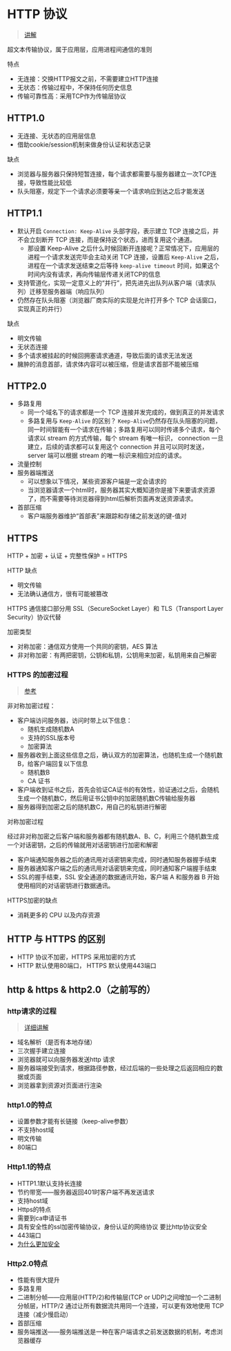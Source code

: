 # HTTP 协议

> [讲解](https://segmentfault.com/a/1190000019891825)

超文本传输协议，属于应用层，应用进程间通信的准则

特点

* 无连接：交换HTTP报文之前，不需要建立HTTP连接
* 无状态：传输过程中，不保持任何历史信息
* 传输可靠性高：采用TCP作为传输层协议

## HTTP1.0

* 无连接、无状态的应用层信息
* 借助cookie/session机制来做身份认证和状态记录

缺点

* 浏览器与服务器只保持短暂连接，每个请求都需要与服务器建立一次TCP连接，导致性能比较低
* 队头阻塞，规定下一个请求必须要等亲一个请求响应到达之后才能发送

## HTTP1.1

* 默认开启 `Connection: Keep-Alive` 头部字段，表示建立 TCP 连接之后，并不会立刻断开 TCP 连接，而是保持这个状态，进而复用这个通道。
  * 那设置 Keep-Alive 之后什么时候回断开连接呢？正常情况下，应用层的进程一个请求发送完毕会主动关闭 TCP 连接，设置后 `Keep-Alive` 之后，进程在一个请求发送结束之后等待 `keep-alive timeout` 时间，如果这个时间内没有请求，再向传输层传递关闭TCP的信息
* 支持管道化，实现一定意义上的“并行”，把先进先出队列从客户端（请求队列）迁移至服务器端（响应队列）
* 仍然存在队头阻塞（浏览器厂商实际的实现是允许打开多个 TCP 会话窗口，实现真正的并行）

缺点

* 明文传输
* 无状态连接
* 多个请求被挂起的时候回拥塞请求通道，导致后面的请求无法发送
* 臃肿的消息首部，请求体内容可以被压缩，但是请求首部不能被压缩

## HTTP2.0

* 多路复用
  * 同一个域名下的请求都是一个 TCP 连接并发完成的，做到真正的并发请求
  * 多路复用与 `Keep-Alive` 的区别？ `Keep-Alive`仍然存在队头阻塞的问题，同一时间智能有一个请求在传输；多路复用可以同时传递多个请求，每个请求以 stream 的方式传输，每个 stream 有唯一标识， connection 一旦建立，后续的请求都可以复用这个 connection 并且可以同时发送，server 端可以根据 stream 的唯一标识来相应对应的请求。
* 流量控制
* 服务器端推送
  * 可以想象以下情况，某些资源客户端是一定会请求的
  * 当浏览器请求一个html时，服务器其实大概知道你是接下来要请求资源了，而不需要等待浏览器得到html后解析页面再发送资源请求。
* 首部压缩
  * 客户端服务器维护“首部表”来跟踪和存储之前发送的键-值对

## HTTPS

HTTP + 加密 + 认证 + 完整性保护 = HTTPS

HTTP 缺点

* 明文传输
* 无法确认通信方，很有可能被篡改

HTTPS 通信接口部分用 SSL（SecureSocket Layer）和 TLS（Transport Layer Security）协议代替

加密类型

* 对称加密：通信双方使用一个共同的密钥，AES 算法
* 非对称加密：有两把密钥，公钥和私钥，公钥用来加密，私钥用来自己解密

### HTTPS 的加密过程

> [参考](https://juejin.im/entry/5a9ac15bf265da239e4d8831)

非对称加密过程：

* 客户端访问服务器，访问时带上以下信息：
  * 随机生成随机数A
  * 支持的SSL版本号
  * 加密算法
* 服务器收到上面这些信息之后，确认双方的加密算法，也随机生成一个随机数B，给客户端回复以下信息
  * 随机数B
  * CA 证书
* 客户端收到证书之后，首先会验证CA证书的有效性，验证通过之后，会随机生成一个随机数C，然后用证书公钥中的加密随机数C传输给服务器
* 服务器得到加密之后的随机数C，用自己的私钥进行解密

对称加密过程

经过非对称加密之后客户端和服务器都有随机数A、B、C，利用三个随机数生成一个对话密钥，之后的传输就用对话密钥进行加密和解密

* 客户端通知服务器之后的通讯用对话密钥来完成，同时通知服务器握手结束
* 服务器通知客户端之后的通讯用对话密钥来完成，同时通知客户端握手结束
* SSL的握手结束，SSL 安全通道的数据通讯开始，客户端 A 和服务器 B 开始使用相同的对话密钥进行数据通讯。

HTTPS加密的缺点

* 消耗更多的 CPU 以及内存资源

## HTTP 与 HTTPS 的区别

* HTTP 协议不加密，HTTPS 采用加密的方式
* HTTP 默认使用80端口， HTTPS 默认使用443端口

## http & https & http2.0（之前写的）

### http请求的过程

> [详细讲解](https://zhuanlan.zhihu.com/p/37436528)
  
* 域名解析（是否有本地存储）
* 三次握手建立连接
* 浏览器就可以向服务器发送http 请求
* 服务器端接受到请求，根据路径参数，经过后端的一些处理之后返回相应的数据或页面
* 浏览器拿到资源对页面进行渲染

### http1.0的特点

* 设置参数才能有长链接（keep-alive参数）
* 不支持host域
* 明文传输
* 80端口

### Http1.1的特点

* HTTP1.1默认支持长连接
* 节约带宽——服务器返回401时客户端不再发送请求
* 支持host域
* Https的特点
* 需要到ca申请证书
* 具有安全性的ssl加密传输协议，身份认证的网络协议 要比http协议安全
* 443端口
* [为什么更加安全](https://zhuanlan.zhihu.com/p/22142170)

### Http2.0特点

* 性能有很大提升
* 多路复用
* 二进制分帧——应用层(HTTP/2)和传输层(TCP or UDP)之间增加一个二进制分帧层，HTTP/2 通过让所有数据流共用同一个连接，可以更有效地使用 TCP 连接（减少慢启动）
* 首部压缩
* 服务端推送——服务端推送是一种在客户端请求之前发送数据的机制，考虑浏览器缓存
